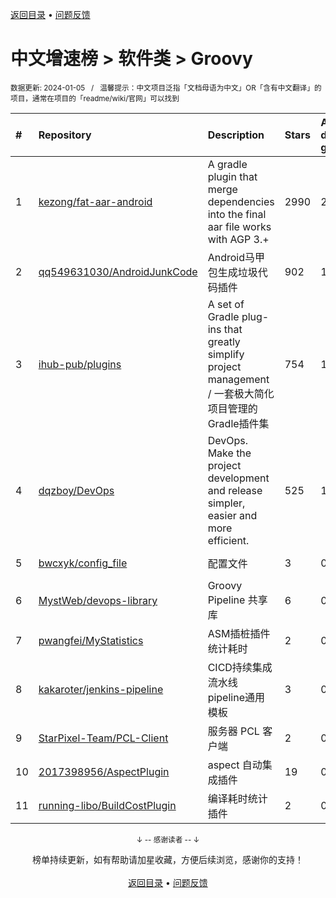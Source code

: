 <a href="https://gitee.com/GrowingGit/GitHub-Chinese-Top-Charts#github中文排行榜">返回目录</a> • <a href="/content/docs/feedback.md">问题反馈</a>

# 中文增速榜 > 软件类 > Groovy
<sub>数据更新: 2024-01-05&nbsp;&nbsp;&nbsp;/&nbsp;&nbsp;&nbsp;温馨提示：中文项目泛指「文档母语为中文」OR「含有中文翻译」的项目，通常在项目的「readme/wiki/官网」可以找到</sub>

|#|Repository|Description|Stars|Average daily growth|Updated|
|:-|:-|:-|:-|:-|:-|
|1|[kezong/fat-aar-android](https://github.com/kezong/fat-aar-android)|A gradle plugin that merge dependencies into the final aar file works with AGP 3.+|2990|2|2023-09-04|
|2|[qq549631030/AndroidJunkCode](https://github.com/qq549631030/AndroidJunkCode)|Android马甲包生成垃圾代码插件|902|1|2023-08-11|
|3|[ihub-pub/plugins](https://github.com/ihub-pub/plugins)|A set of Gradle plug-ins that greatly simplify project management / 一套极大简化项目管理的Gradle插件集|754|1|2024-01-02|
|4|[dqzboy/DevOps](https://github.com/dqzboy/DevOps)|DevOps. Make the project development and release simpler, easier and more efficient.|525|1|2023-12-11|
|5|[bwcxyk/config_file](https://github.com/bwcxyk/config_file)|配置文件|3|0|2023-12-25|
|6|[MystWeb/devops-library](https://github.com/MystWeb/devops-library)|Groovy Pipeline 共享库|6|0|2023-12-05|
|7|[pwangfei/MyStatistics](https://github.com/pwangfei/MyStatistics)|ASM插桩插件统计耗时|2|0|2023-08-23|
|8|[kakaroter/jenkins-pipeline](https://github.com/kakaroter/jenkins-pipeline)|CICD持续集成流水线pipeline通用模板|3|0|2023-08-21|
|9|[StarPixel-Team/PCL-Client](https://github.com/StarPixel-Team/PCL-Client)|服务器 PCL 客户端|2|0|2023-07-08|
|10|[2017398956/AspectPlugin](https://github.com/2017398956/AspectPlugin)|aspect 自动集成插件|19|0|2023-09-02|
|11|[running-libo/BuildCostPlugin](https://github.com/running-libo/BuildCostPlugin)|编译耗时统计插件|2|0|2023-11-23|

<div align="center">
    <p><sub>↓ -- 感谢读者 -- ↓</sub></p>
    榜单持续更新，如有帮助请加星收藏，方便后续浏览，感谢你的支持！
</div>

<br/>

<div align="center"><a href="https://gitee.com/GrowingGit/GitHub-Chinese-Top-Charts#github中文排行榜">返回目录</a> • <a href="/content/docs/feedback.md">问题反馈</a></div>
